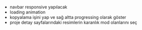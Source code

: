 - navbar responsive yapılacak
- loading animation
- kopyalama işini yap ve sağ altta progressing olarak göster
- proje detay sayfalarındaki resimlerin karanlık mod olanlarını seç